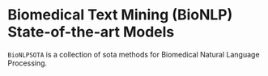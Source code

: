 # Biomedical Text Mining (BioNLP) State-of-the-art Models

`BioNLPSOTA` is a collection of sota methods for Biomedical Natural Language Processing.
